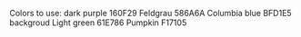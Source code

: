 Colors to use:
dark purple     160F29
Feldgrau        586A6A
Columbia blue   BFD1E5  backgroud
Light green     61E786
Pumpkin         F17105
